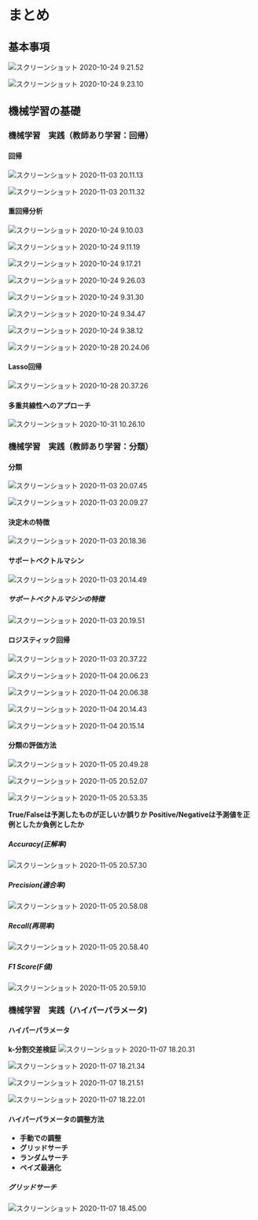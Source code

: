 # まとめ

## 基本事項

![スクリーンショット 2020-10-24 9.21.52](https://i.imgur.com/XeYf7ls.png)

![スクリーンショット 2020-10-24 9.23.10](https://i.imgur.com/2ACxV16.png)

## 機械学習の基礎

### 機械学習　実践（教師あり学習：回帰）

#### 回帰

![スクリーンショット 2020-11-03 20.11.13](https://i.imgur.com/1gINKDE.png)

![スクリーンショット 2020-11-03 20.11.32](https://i.imgur.com/0DQsZ9b.png)

#### 重回帰分析

![スクリーンショット 2020-10-24 9.10.03](https://i.imgur.com/IdHNMWo.png)

![スクリーンショット 2020-10-24 9.11.19](https://i.imgur.com/XWZGD6Q.png)

![スクリーンショット 2020-10-24 9.17.21](https://i.imgur.com/1q3F8XQ.png)

![スクリーンショット 2020-10-24 9.26.03](https://i.imgur.com/c4SEEhr.png)

![スクリーンショット 2020-10-24 9.31.30](https://i.imgur.com/5uENk2V.png)

![スクリーンショット 2020-10-24 9.34.47](https://i.imgur.com/vLFeGWS.png)

![スクリーンショット 2020-10-24 9.38.12](https://i.imgur.com/DdpicK2.png)

![スクリーンショット 2020-10-28 20.24.06](https://i.imgur.com/eR4zBmC.png)

#### Lasso回帰

![スクリーンショット 2020-10-28 20.37.26](https://i.imgur.com/fJ2wQg3.png)

#### 多重共線性へのアプローチ

![スクリーンショット 2020-10-31 10.26.10](https://i.imgur.com/vNKeSjy.png)

### 機械学習　実践（教師あり学習：分類）

#### 分類

![スクリーンショット 2020-11-03 20.07.45](https://i.imgur.com/ReK44RR.png)

![スクリーンショット 2020-11-03 20.09.27](https://i.imgur.com/1ear3h9.png)

#### 決定木の特徴

![スクリーンショット 2020-11-03 20.18.36](https://i.imgur.com/heRfNln.png)

#### サポートベクトルマシン

![スクリーンショット 2020-11-03 20.14.49](https://i.imgur.com/HbshbSa.png)

##### サポートベクトルマシンの特徴

![スクリーンショット 2020-11-03 20.19.51](https://i.imgur.com/3cTIhTP.png)

#### ロジスティック回帰

![スクリーンショット 2020-11-03 20.37.22](https://i.imgur.com/DFO5Tmd.png)

![スクリーンショット 2020-11-04 20.06.23](https://i.imgur.com/VUYmUvf.png)

![スクリーンショット 2020-11-04 20.06.38](https://i.imgur.com/7IhiduJ.png)

![スクリーンショット 2020-11-04 20.14.43](https://i.imgur.com/J3usEZM.png)

![スクリーンショット 2020-11-04 20.15.14](https://i.imgur.com/YMkWKiu.png)

#### 分類の評価方法

![スクリーンショット 2020-11-05 20.49.28](https://i.imgur.com/yKCwr7M.png)

![スクリーンショット 2020-11-05 20.52.07](https://i.imgur.com/eNrwQ1G.png)

![スクリーンショット 2020-11-05 20.53.35](https://i.imgur.com/kMkJfFQ.png)

**True/Falseは予測したものが正しいか誤りか
Positive/Negativeは予測値を正例としたか負例としたか**

##### Accuracy(正解率)

![スクリーンショット 2020-11-05 20.57.30](https://i.imgur.com/62jdAQZ.png)

##### Precision(適合率)

![スクリーンショット 2020-11-05 20.58.08](https://i.imgur.com/rXbzSAi.png)

##### Recall(再現率)

![スクリーンショット 2020-11-05 20.58.40](https://i.imgur.com/MEzXWwF.png)

##### F1 Score(F値)

![スクリーンショット 2020-11-05 20.59.10](https://i.imgur.com/l2WmP4j.png)

### 機械学習　実践（ハイパーパラメータ)

#### ハイパーパラメータ

**k-分割交差検証**
![スクリーンショット 2020-11-07 18.20.31](https://i.imgur.com/iTyzSHe.png)

![スクリーンショット 2020-11-07 18.21.34](https://i.imgur.com/UF7RNwL.png)

![スクリーンショット 2020-11-07 18.21.51](https://i.imgur.com/bdTLkFM.png)

![スクリーンショット 2020-11-07 18.22.01](https://i.imgur.com/govRzrn.png)

#### ハイパーパラメータの調整方法

- **手動での調整**
- **グリッドサーチ**
- **ランダムサーチ**
- **ペイズ最適化**

##### グリッドサーチ

![スクリーンショット 2020-11-07 18.45.00](https://i.imgur.com/qqDa35h.png)

